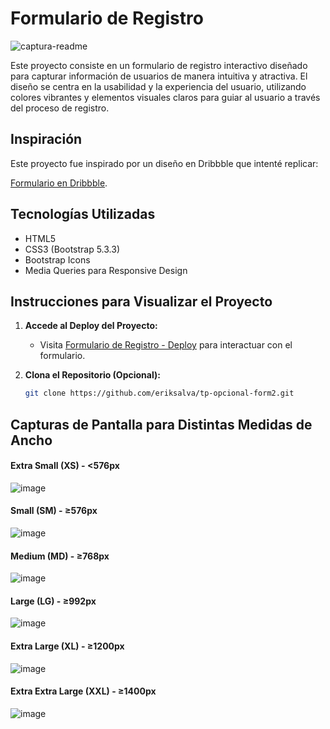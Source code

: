 # Formulario de Registro
![captura-readme](https://github.com/ErikSalva/tp-opcional-form2/assets/102438084/9edfb848-1748-4257-a179-5d70bb63b05a)

Este proyecto consiste en un formulario de registro interactivo diseñado para capturar información de usuarios de manera intuitiva y atractiva. El diseño se centra en la usabilidad y la experiencia del usuario, utilizando colores vibrantes y elementos visuales claros para guiar al usuario a través del proceso de registro.

## Inspiración

Este proyecto fue inspirado por un diseño en Dribbble que intenté replicar:

[Formulario en Dribbble](https://dribbble.com/shots/20116204-Form2/attachments/15193440?mode=media).

## Tecnologías Utilizadas

- HTML5
- CSS3 (Bootstrap 5.3.3)
- Bootstrap Icons
- Media Queries para Responsive Design

## Instrucciones para Visualizar el Proyecto

1. **Accede al Deploy del Proyecto:**
   - Visita [Formulario de Registro - Deploy](https://eriksalva.github.io/tp-opcional-form2/) para interactuar con el formulario.

2. **Clona el Repositorio (Opcional):**
   ```bash
   git clone https://github.com/eriksalva/tp-opcional-form2.git

## Capturas de Pantalla para Distintas Medidas de Ancho

#### Extra Small (XS) - <576px
![image](https://github.com/ErikSalva/tp-opcional-form2/assets/102438084/a045bcc1-1e41-404e-b29b-34067ff500aa)


#### Small (SM) - ≥576px
![image](https://github.com/ErikSalva/tp-opcional-form2/assets/102438084/f993de90-bebb-47c6-a64e-5c4ff2e1dda0)


#### Medium (MD) - ≥768px
![image](https://github.com/ErikSalva/tp-opcional-form2/assets/102438084/29fc4f82-fd5f-4339-87e9-545e7e8381b3)

#### Large (LG) - ≥992px
![image](https://github.com/ErikSalva/tp-opcional-form2/assets/102438084/6faa855a-6413-4028-90a5-5c9685ec03da)

#### Extra Large (XL) - ≥1200px
![image](https://github.com/ErikSalva/tp-opcional-form2/assets/102438084/fe6a04b9-436a-45ed-9e2e-cbec2fd91045)

#### Extra Extra Large (XXL) - ≥1400px
![image](https://github.com/ErikSalva/tp-opcional-form2/assets/102438084/7f76306a-9db3-4a04-8a1b-b5e14892d78b)
   
